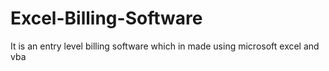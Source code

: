 # Excel-Billing-Software
It is an entry level billing software which in made using microsoft excel and vba
